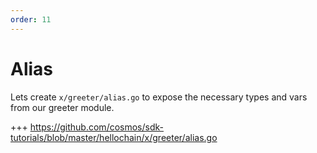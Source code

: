 ```yaml
---
order: 11
---
```


# Alias

Lets create `x/greeter/alias.go` to expose the necessary types and vars from our greeter module. 

+++ https://github.com/cosmos/sdk-tutorials/blob/master/hellochain/x/greeter/alias.go

